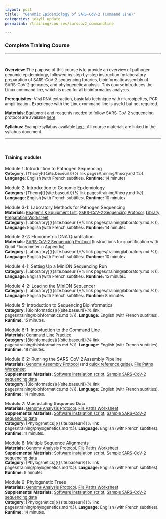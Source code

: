 ```yaml
---
layout: post
title:  "Genomic Epidemiology of SARS-CoV-2 (Command Line)"
categories: jekyll update
permalink: /training/courses/sarscov2_commandline

---
```


### Complete Training Course

---
<br>
<font size="2.5">

**Overview:** The purpose of this course is to provide an overview of pathogen genomic epidemiology, followed by step-by-step instruction for laboratory preparation of SARS-CoV-2 sequencing libraries, bioinformatic assembly of SARS-CoV-2 genomes, and phylogenetic analysis. This course introduces the Linux command line, which is used for all bioinformatics analyses.

**Prerequisites:** Viral RNA extraction, basic lab technique with micropipettes, PCR amplification. Experience with the Linux command line is useful but not required.

**Materials:** Equipment and reagents needed to follow SARS-CoV-2 sequencing protocol are available [here](https://docs.google.com/document/d/11Jl3p4j9p02bSYCF_FyS9pl9IMfn2rMrQaM5bC-TTD8/edit?usp=sharing).

**Syllabus:** Example syllabus available [here](https://docs.google.com/document/d/12POqKgnDOgdrNA6iQpOpK8591ry6oi5JH-ctpkbOO5A/edit?usp=sharing). All course materials are linked in the syllabus document.
</font>

---

<br>

#### Training modules

Module 1: Introduction to Pathogen Sequencing\
<font size="2">
	**Category:** [Theory]({{site.baseurl}}{% link pages/training/theory.md %}). **Language:** English (with French subtitles). **Runtime:** 14 minutes
</font> 


Module 2: Introduction to Genomic Epidemiology\
<font size="2">
	**Category:** [Theory]({{site.baseurl}}{% link pages/training/theory.md %}). **Language:** English (with French subtitles). **Runtime:** 10 minutes
</font> 

Module 3-1: Laboratory Methods for Pathogen Sequencing\
<font size="2"> 
	**Materials:** [Reagents & Equipment List](https://docs.google.com/document/d/11Jl3p4j9p02bSYCF_FyS9pl9IMfn2rMrQaM5bC-TTD8/edit?usp=sharing), [SARS-CoV-2 Sequencing Protocol](https://docs.google.com/document/d/1quPzYc6zIqvjWE2mgzFetSaVni6Ni7j8VmMz0068Gys/edit?usp=sharing), [Library Preparation Worksheet](https://docs.google.com/document/d/1uGYzhEfKcu14EwSKLNE7057fiGiqUYKSppI8XUC9JjU/edit?usp=sharing)\
	**Category:** [Laboratory]({{site.baseurl}}{% link pages/training/laboratory.md %}). **Language:** English (with French subtitles). **Runtime:** 14 minutes.
</font> 

Module 3-2: Fluorometric DNA Quantitation\
<font size="2"> 
	**Materials:** [SARS-CoV-2 Sequencing Protocol](https://docs.google.com/document/d/1quPzYc6zIqvjWE2mgzFetSaVni6Ni7j8VmMz0068Gys/edit?usp=sharing) (Instructions for quantification with Qubit Fluorometer in Appendix)\
	**Category:** [Laboratory]({{site.baseurl}}{% link pages/training/laboratory.md %}). **Language:** English (with French subtitles). **Runtime:** 10 minutes.
</font> 

Module 4-1: Setting Up a MinION Sequencing Run\
<font size="2">
	**Category:** [Laboratory]({{site.baseurl}}{% link pages/training/laboratory.md %}). **Language:** English (with French subtitles). **Runtime:** 15 minutes.
</font> 

Module 4-2: Loading the MinION Sequencer\
<font size="2">
	**Category:** [Laboratory]({{site.baseurl}}{% link pages/training/laboratory.md %}). **Language:** English (with French subtitles). **Runtime:** 8 minutes.
</font> 

Module 5: Introduction to Sequencing Bioinformatics\
<font size="2"> 
	**Category:** [Bioinformatics]({{site.baseurl}}{% link pages/training/bioinformatics.md %}). **Language:** English (with French subtitles). **Runtime:** 15 minutes.
</font> 

Module 6-1: Introduction to the Command Line\
<font size="2"> 
	**Materials:** [Command Line Practice](https://docs.google.com/document/d/1ZeSjFwgpRON8JEm3Nn12uc8BIWICcMkGm7u2mNR43tY/edit?usp=sharing)\
	**Category:** [Bioinformatics]({{site.baseurl}}{% link pages/training/bioinformatics.md %}). **Language:** English (with French subtitles). **Runtime:** 18 minutes.
</font> 

Module 6-2: Running the SARS-CoV-2 Assembly Pipeline\
<font size="2"> 
	**Materials:** [Genome Assembly Protocol](https://docs.google.com/document/d/1k7oNqT4PnNDcB7IAkXCStA5X1tFQqvVXC7N3KLw_bw0/edit?usp=sharing) (and [quick reference guide](https://docs.google.com/document/d/1wG_UsKhgVXh1pIizUSieaLjJ6ka0WJW4AkuC9ZijGBE/edit?usp=sharing)), [File Paths Worksheet](https://docs.google.com/document/d/1yqgPkLW0pYvtplCoRz5nERgDtWxX3XkPZx5tfD5Wgro/edit?usp=sharing)\
	**Supplemental Materials:** [Software installation script](https://drive.google.com/file/d/12qNv5_6qoKO5Jh_hdEzp7GteCUx_o7FH/view?usp=sharing), [Sample SARS-CoV-2 sequencing data](https://drive.google.com/file/d/1yqrmTjPlCaxVD4KLA1S5TLdLKAvtn7nE/view?usp=sharing)\
	**Category:** [Bioinformatics]({{site.baseurl}}{% link pages/training/bioinformatics.md %}). **Language:** English (with French subtitles). **Runtime:** 14 minutes.
</font> 

Module 7: Manipulating Sequence Data\
<font size="2"> 
	**Materials:** [Genome Analysis Protocol](https://docs.google.com/document/d/1gLIaWjItrR49TSeVZ1sythyqMDOFjbmyuNJXmU_0Kcs/edit?usp=sharing), [File Paths Worksheet](https://docs.google.com/document/d/1yqgPkLW0pYvtplCoRz5nERgDtWxX3XkPZx5tfD5Wgro/edit?usp=sharing)\
	**Supplemental Materials:** [Software installation script](https://drive.google.com/file/d/12qNv5_6qoKO5Jh_hdEzp7GteCUx_o7FH/view?usp=sharing), [Sample SARS-CoV-2 sequencing data](https://drive.google.com/file/d/1yqrmTjPlCaxVD4KLA1S5TLdLKAvtn7nE/view?usp=sharing)\
	**Category:** [Phylogenetics]({{site.baseurl}}{% link pages/training/phylogenetics.md %}). **Language:** English (with French subtitles). **Runtime:** 11 minutes.
</font> 

Module 8: Multiple Sequence Alignments\
<font size="2"> 
	**Materials:** [Genome Analysis Protocol](https://docs.google.com/document/d/1gLIaWjItrR49TSeVZ1sythyqMDOFjbmyuNJXmU_0Kcs/edit?usp=sharing), [File Paths Worksheet](https://docs.google.com/document/d/1yqgPkLW0pYvtplCoRz5nERgDtWxX3XkPZx5tfD5Wgro/edit?usp=sharing)\
	**Supplemental Materials:** [Software installation script](https://drive.google.com/file/d/12qNv5_6qoKO5Jh_hdEzp7GteCUx_o7FH/view?usp=sharing), [Sample SARS-CoV-2 sequencing data](https://drive.google.com/file/d/1yqrmTjPlCaxVD4KLA1S5TLdLKAvtn7nE/view?usp=sharing)\
	**Category:** [Phylogenetics]({{site.baseurl}}{% link pages/training/phylogenetics.md %}). **Language:** English (with French subtitles). **Runtime:** 9 minutes.
</font> 

Module 9: Phylogenetic Trees\
<font size="2"> 
	**Materials:** [Genome Analysis Protocol](https://docs.google.com/document/d/1gLIaWjItrR49TSeVZ1sythyqMDOFjbmyuNJXmU_0Kcs/edit?usp=sharing), [File Paths Worksheet](https://docs.google.com/document/d/1yqgPkLW0pYvtplCoRz5nERgDtWxX3XkPZx5tfD5Wgro/edit?usp=sharing)\
	**Supplemental Materials:** [Software installation script](https://drive.google.com/file/d/12qNv5_6qoKO5Jh_hdEzp7GteCUx_o7FH/view?usp=sharing), [Sample SARS-CoV-2 sequencing data](https://drive.google.com/file/d/1yqrmTjPlCaxVD4KLA1S5TLdLKAvtn7nE/view?usp=sharing)\
	**Category:** [Phylogenetics]({{site.baseurl}}{% link pages/training/phylogenetics.md %}). **Language:** English (with French subtitles). **Runtime:** 14 minutes.
</font> 
